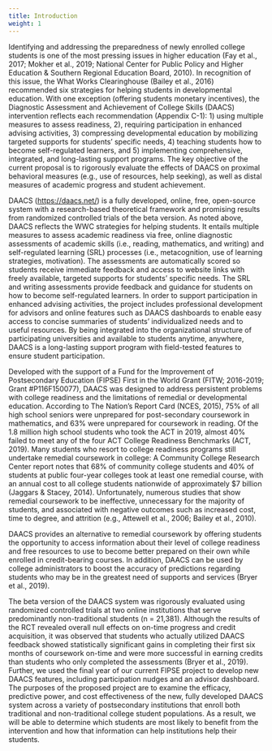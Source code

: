 ```yaml
---
title: Introduction
weight: 1
---
```



Identifying and addressing the preparedness of newly enrolled college students is one of the most pressing issues in higher education (Fay et al., 2017; Mokher et al., 2019; National Center for Public Policy and Higher Education & Southern Regional Education Board, 2010). In recognition of this issue, the What Works Clearinghouse (Bailey et al., 2016) recommended six strategies for helping students in developmental education. With one exception (offering students monetary incentives), the Diagnostic Assessment and Achievement of College Skills (DAACS) intervention reflects each recommendation (Appendix C-1): 1) using multiple measures to assess readiness, 2), requiring participation in enhanced advising activities, 3) compressing developmental education by mobilizing targeted supports for students’ specific needs, 4) teaching students how to become self-regulated learners, and 5) implementing comprehensive, integrated, and long-lasting support programs. The key objective of the current proposal is to rigorously evaluate the effects of DAACS on proximal behavioral measures (e.g., use of resources, help seeking), as well as distal measures of academic progress and student achievement.

DAACS (https://daacs.net/) is a fully developed, online, free, open-source system with a research-based theoretical framework and promising results from randomized controlled trials of the beta version. As noted above, DAACS reflects the WWC strategies for helping students. It entails multiple measures to assess academic readiness via free, online diagnostic assessments of academic skills (i.e., reading, mathematics, and writing) and self-regulated learning (SRL) processes (i.e., metacognition, use of learning strategies, motivation). The assessments are automatically scored so students receive immediate feedback and access to website links with freely available, targeted supports for students’ specific needs. The SRL and writing assessments provide feedback and guidance for students on how to become self-regulated learners. In order to support participation in enhanced advising activities, the project includes professional development for advisors and online features such as DAACS dashboards to enable easy access to concise summaries of students’ individualized needs and to useful resources. By being integrated into the organizational structure of participating universities and available to students anytime, anywhere, DAACS is a long-lasting support program with field-tested features to ensure student participation.

Developed with the support of a Fund for the Improvement of Postsecondary Education (FIPSE) First in the World Grant (FITW; 2016-2019; Grant #P116F150077), DAACS was designed to address persistent problems with college readiness and the limitations of remedial or developmental education. According to The Nation’s Report Card (NCES, 2015), 75% of all high school seniors were unprepared for post-secondary coursework in mathematics, and 63% were unprepared for coursework in reading. Of the 1.8 million high school students who took the ACT in 2019, almost 40% failed to meet any of the four ACT College Readiness Benchmarks (ACT, 2019). Many students who resort to college readiness programs still undertake remedial coursework in college: A Community College Research Center report notes that 68% of community college students and 40% of students at public four-year colleges took at least one remedial course, with an annual cost to all college students nationwide of approximately $7 billion (Jaggars & Stacey, 2014). Unfortunately, numerous studies that show remedial coursework to be ineffective, unnecessary for the majority of students, and associated with negative outcomes such as increased cost, time to degree, and attrition (e.g., Attewell et al., 2006; Bailey et al., 2010).

DAACS provides an alternative to remedial coursework by offering students the opportunity to access information about their level of college readiness and free resources to use to become better prepared on their own while enrolled in credit-bearing courses. In addition, DAACS can be used by college administrators to boost the accuracy of predictions regarding students who may be in the greatest need of supports and services (Bryer et al., 2019).

The beta version of the DAACS system was rigorously evaluated using randomized controlled trials at two online institutions that serve predominantly non-traditional students (n = 21,381). Although the results of the RCT revealed overall null effects on on-time progress and credit acquisition, it was observed that students who actually utilized DAACS feedback showed statistically significant gains in completing their first six months of coursework on-time and were more successful in earning credits than students who only completed the assessments (Bryer et al., 2019). Further, we used the final year of our current FIPSE project to develop new DAACS features, including participation nudges and an advisor dashboard. The purposes of the proposed project are to examine the efficacy, predictive power, and cost effectiveness of the new, fully developed DAACS system across a variety of postsecondary institutions that enroll both traditional and non-traditional college student populations. As a result, we will be able to determine which students are most likely to benefit from the intervention and how that information can help institutions help their students.
